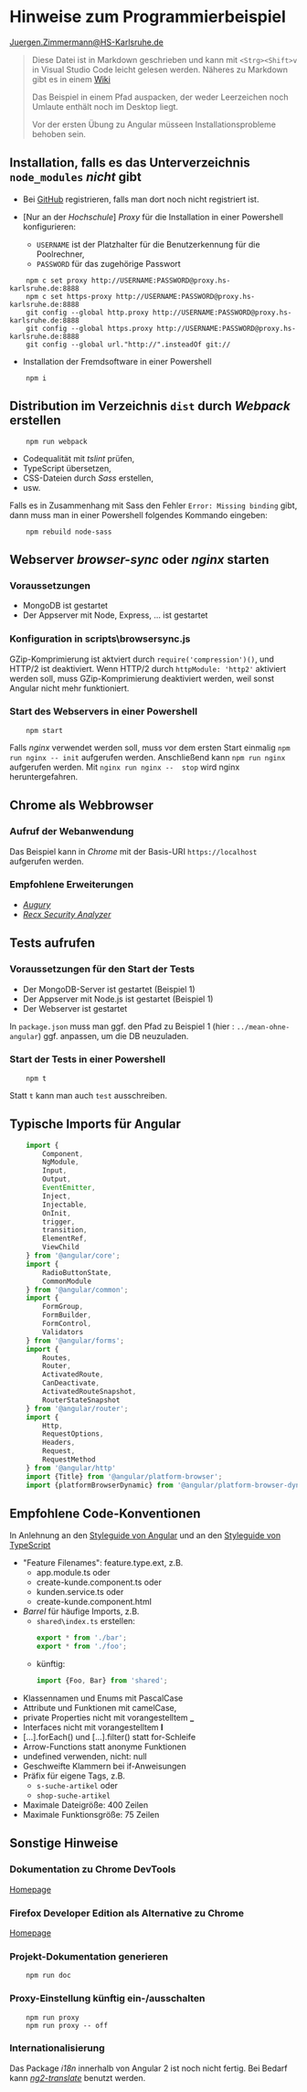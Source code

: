 # Hinweise zum Programmierbeispiel

<Juergen.Zimmermann@HS-Karlsruhe.de>

> Diese Datei ist in Markdown geschrieben und kann mit `<Strg><Shift>v` in
> Visual Studio Code leicht gelesen werden. Näheres zu Markdown gibt es in einem
> [Wiki](https://github.com/adam-p/markdown-here/wiki/Markdown-Cheatsheet)
>
> Das Beispiel in einem Pfad auspacken, der weder Leerzeichen noch
> Umlaute enthält noch im Desktop liegt.
>
> Vor der ersten Übung zu Angular müsseen Installationsprobleme behoben sein.

## Installation, falls es das Unterverzeichnis `node_modules` _nicht_ gibt

* Bei [GitHub](https://github.com) registrieren, falls man dort noch nicht registriert ist.

* [Nur an der _Hochschule_] _Proxy_ für die Installation in einer Powershell konfigurieren:
  * `USERNAME` ist der Platzhalter für die Benutzerkennung für die Poolrechner,
  * `PASSWORD` für das zugehörige Passwort

```CMD
    npm c set proxy http://USERNAME:PASSWORD@proxy.hs-karlsruhe.de:8888
    npm c set https-proxy http://USERNAME:PASSWORD@proxy.hs-karlsruhe.de:8888
    git config --global http.proxy http://USERNAME:PASSWORD@proxy.hs-karlsruhe.de:8888
    git config --global https.proxy http://USERNAME:PASSWORD@proxy.hs-karlsruhe.de:8888
    git config --global url."http://".insteadOf git://
```

* Installation der Fremdsoftware in einer Powershell

```CMD
    npm i
```

## Distribution im Verzeichnis `dist` durch _Webpack_ erstellen

```CMD
    npm run webpack
```

* Codequalität mit _tslint_ prüfen,
* TypeScript übersetzen,
* CSS-Dateien durch _Sass_ erstellen,
* usw.

Falls es in Zusammenhang mit Sass den Fehler `Error: Missing binding` gibt, dann
muss man in einer Powershell folgendes Kommando eingeben:

```CMD
    npm rebuild node-sass
```

## Webserver _browser-sync_ oder _nginx_ starten

### Voraussetzungen

* MongoDB ist gestartet
* Der Appserver mit Node, Express, ... ist gestartet

### Konfiguration in scripts\browsersync.js

GZip-Komprimierung ist aktviert durch `require('compression')()`, und HTTP/2 ist
deaktiviert. Wenn HTTP/2 durch `httpModule: 'http2'` aktiviert werden soll,
muss GZip-Komprimierung deaktiviert werden, weil sonst Angular nicht mehr
funktioniert.

### Start des Webservers in einer Powershell

```CMD
    npm start
```

Falls _nginx_ verwendet werden soll, muss vor dem ersten Start einmalig
`npm run nginx -- init` aufgerufen werden. Anschließend kann `npm run nginx`
aufgerufen werden. Mit `nginx run nginx --  stop` wird nginx heruntergefahren.

## Chrome als Webbrowser

### Aufruf der Webanwendung

Das Beispiel kann in _Chrome_ mit der Basis-URI `https://localhost` aufgerufen werden.

### Empfohlene Erweiterungen

* [_Augury_](https://chrome.google.com/webstore/detail/augury/elgalmkoelokbchhkhacckoklkejnhcd)
* [_Recx Security Analyzer_](https://chrome.google.com/webstore/detail/recx-security-analyser/ljafjhbjenhgcgnikniijchkngljgjda)

## Tests aufrufen

### Voraussetzungen für den Start der Tests

* Der MongoDB-Server ist gestartet (Beispiel 1)
* Der Appserver mit Node.js ist gestartet (Beispiel 1)
* Der Webserver ist gestartet

In `package.json` muss man ggf. den Pfad zu Beispiel 1 (hier :
`../mean-ohne-angular`) ggf. anpassen, um die DB neuzuladen.

### Start der Tests in einer Powershell

```CMD
    npm t
```

Statt `t` kann man auch `test` ausschreiben.

## Typische Imports für Angular

```javascript
    import {
        Component,
        NgModule,
        Input,
        Output,
        EventEmitter,
        Inject,
        Injectable,
        OnInit,
        trigger,
        transition,
        ElementRef,
        ViewChild
    } from '@angular/core';
    import {
        RadioButtonState,
        CommonModule
    } from '@angular/common';
    import {
        FormGroup,
        FormBuilder,
        FormControl,
        Validators
    } from '@angular/forms';
    import {
        Routes,
        Router,
        ActivatedRoute,
        CanDeactivate,
        ActivatedRouteSnapshot,
        RouterStateSnapshot
    } from '@angular/router';
    import {
        Http,
        RequestOptions,
        Headers,
        Request,
        RequestMethod
    } from '@angular/http'
    import {Title} from '@angular/platform-browser';
    import {platformBrowserDynamic} from '@angular/platform-browser-dynamic';
```

## Empfohlene Code-Konventionen

In Anlehnung an den [Styleguide von Angular](https://angular.io/docs/ts/latest/guide/style-guide.html)
und an den [Styleguide von TypeScript](https://github.com/Microsoft/TypeScript/wiki/Coding-guidelines)

* "Feature Filenames": feature.type.ext, z.B.
  * app.module.ts oder
  * create-kunde.component.ts oder
  * kunden.service.ts oder
  * create-kunde.component.html
* _Barrel_ für häufige Imports, z.B.
  * `shared\index.ts` erstellen:
    ```javascript
    export * from './bar';
    export * from './foo';
    ```
  * künftig:
    ```javascript
    import {Foo, Bar} from 'shared';
    ```
* Klassennamen und Enums mit PascalCase
* Attribute und Funktionen mit camelCase,
* private Properties nicht mit vorangestelltem **_**
* Interfaces nicht mit vorangestelltem **I**
* [...].forEach() und [...].filter() statt for-Schleife
* Arrow-Functions statt anonyme Funktionen
* undefined verwenden, nicht: null
* Geschweifte Klammern bei if-Anweisungen
* Präfix für eigene Tags, z.B.
  * `s-suche-artikel` oder
  * `shop-suche-artikel`
* Maximale Dateigröße: 400 Zeilen
* Maximale Funktionsgröße: 75 Zeilen

## Sonstige Hinweise

### Dokumentation zu Chrome DevTools

[Homepage](https://developer.chrome.com/devtools)

### Firefox Developer Edition als Alternative zu Chrome

[Homepage](https://www.mozilla.org/en-US/firefox/developer)

### Projekt-Dokumentation generieren

```CMD
    npm run doc
```

### Proxy-Einstellung künftig ein-/ausschalten

```CMD
    npm run proxy
    npm run proxy -- off
```

### Internationalisierung

Das Package _i18n_ innerhalb von Angular 2 ist noch nicht fertig. Bei Bedarf kann
[_ng2-translate_](https://github.com/ocombe/ng2-translate) benutzt werden.
